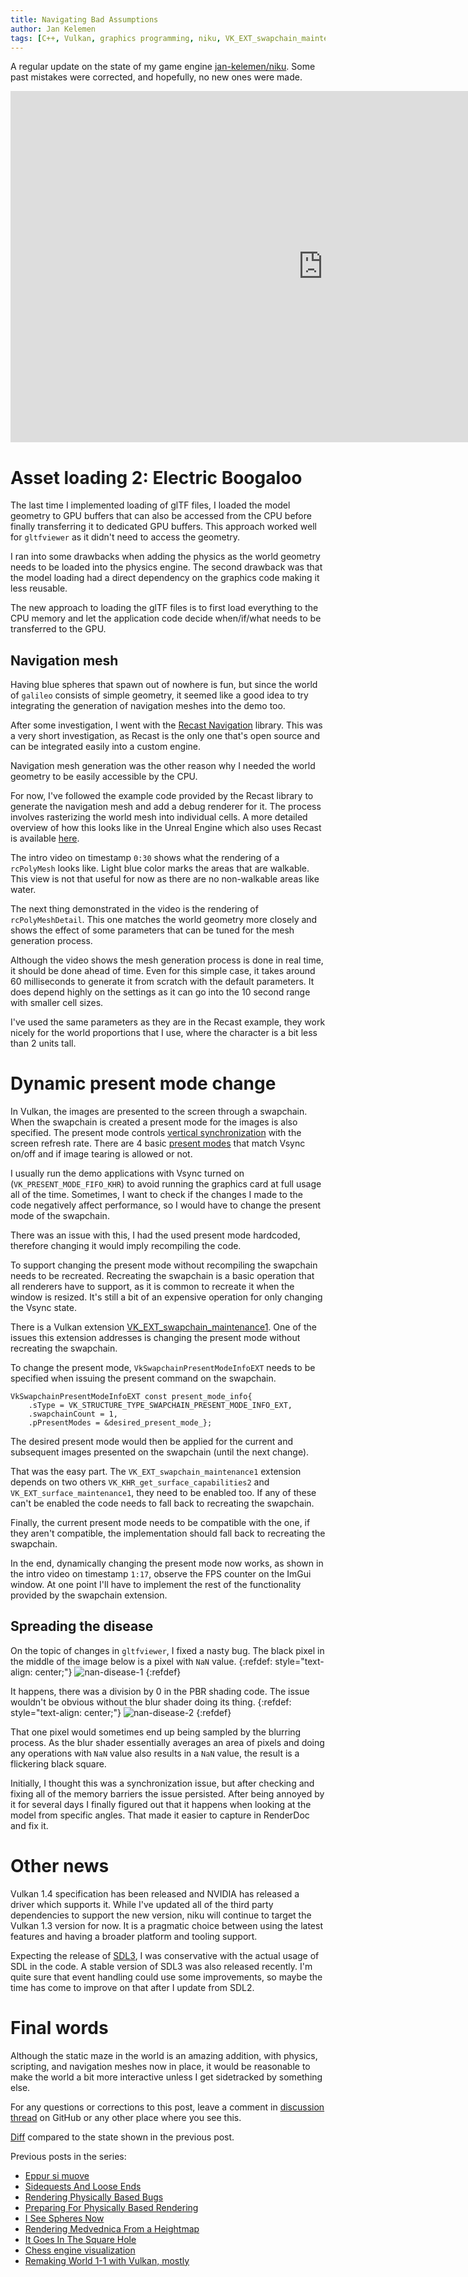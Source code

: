 ```yaml
---
title: Navigating Bad Assumptions
author: Jan Kelemen
tags: [C++, Vulkan, graphics programming, niku, VK_EXT_swapchain_maintenance1]
---
```


A regular update on the state of my game engine [jan-kelemen/niku](https://github.com/jan-kelemen/niku).
Some past mistakes were corrected, and hopefully, no new ones were made.

<iframe width="1000" height="562" src="https://www.youtube.com/embed/fWpssvL9gOc" title="niku - Navigating Bad Assumptions" frameborder="0" allow="accelerometer; autoplay; clipboard-write; encrypted-media; gyroscope; picture-in-picture; web-share" referrerpolicy="strict-origin-when-cross-origin" allowfullscreen></iframe>

# Asset loading 2: Electric Boogaloo
The last time I implemented loading of glTF files, I loaded the model geometry to GPU buffers that can also be accessed from the CPU before finally transferring it to dedicated GPU buffers.
This approach worked well for `gltfviewer` as it didn't need to access the geometry. 

I ran into some drawbacks when adding the physics as the world geometry needs to be loaded into the physics engine.
The second drawback was that the model loading had a direct dependency on the graphics code making it less reusable.

The new approach to loading the glTF files is to first load everything to the CPU memory and let the application code decide when/if/what needs to be transferred to the GPU.

## Navigation mesh
Having blue spheres that spawn out of nowhere is fun, but since the world of `galileo` consists of simple geometry, it seemed like a good idea to try integrating the generation of navigation meshes into the demo too.

After some investigation, I went with the [Recast Navigation](https://recastnav.com) library.
This was a very short investigation, as Recast is the only one that's open source and can be integrated easily into a custom engine.

Navigation mesh generation was the other reason why I needed the world geometry to be easily accessible by the CPU.

For now, I've followed the example code provided by the Recast library to generate the navigation mesh and add a debug renderer for it.
The process involves rasterizing the world mesh into individual cells. 
A more detailed overview of how this looks like in the Unreal Engine which also uses Recast is available [here](https://www.unrealdoc.com/p/navigation-mesh).

The intro video on timestamp `0:30` shows what the rendering of a `rcPolyMesh` looks like. 
Light blue color marks the areas that are walkable. This view is not that useful for now as there are no non-walkable areas like water.

The next thing demonstrated in the video is the rendering of `rcPolyMeshDetail`. 
This one matches the world geometry more closely and shows the effect of some parameters that can be tuned for the mesh generation process.

Although the video shows the mesh generation process is done in real time, it should be done ahead of time.
Even for this simple case, it takes around 60 milliseconds to generate it from scratch with the default parameters. 
It does depend highly on the settings as it can go into the 10 second range with smaller cell sizes.

I've used the same parameters as they are in the Recast example, they work nicely for the world proportions that I use, where the character is a bit less than 2 units tall.

# Dynamic present mode change
In Vulkan, the images are presented to the screen through a swapchain. 
When the swapchain is created a present mode for the images is also specified. 
The present mode controls [vertical synchronization](https://en.wikipedia.org/wiki/Screen_tearing#Vertical_synchronization) with the screen refresh rate.
There are 4 basic [present modes](https://registry.khronos.org/vulkan/specs/latest/man/html/VkPresentModeKHR.html) that match Vsync on/off and if image tearing is allowed or not. 

I usually run the demo applications with Vsync turned on (`VK_PRESENT_MODE_FIFO_KHR`) to avoid running the graphics card at full usage all of the time.
Sometimes, I want to check if the changes I made to the code negatively affect performance, so I would have to change the present mode of the swapchain.

There was an issue with this, I had the used present mode hardcoded, therefore changing it would imply recompiling the code.

To support changing the present mode without recompiling the swapchain needs to be recreated.
Recreating the swapchain is a basic operation that all renderers have to support, as it is common to recreate it when the window is resized.
It's still a bit of an expensive operation for only changing the Vsync state.

There is a Vulkan extension [VK_EXT_swapchain_maintenance1](https://docs.vulkan.org/features/latest/features/proposals/VK_EXT_swapchain_maintenance1.html).
One of the issues this extension addresses is changing the present mode without recreating the swapchain.

To change the present mode, `VkSwapchainPresentModeInfoEXT` needs to be specified when issuing the present command on the swapchain.
```
VkSwapchainPresentModeInfoEXT const present_mode_info{
    .sType = VK_STRUCTURE_TYPE_SWAPCHAIN_PRESENT_MODE_INFO_EXT,
    .swapchainCount = 1,
    .pPresentModes = &desired_present_mode_};
```
The desired present mode would then be applied for the current and subsequent images presented on the swapchain (until the next change).

That was the easy part. The `VK_EXT_swapchain_maintenance1` extension depends on two others `VK_KHR_get_surface_capabilities2` and `VK_EXT_surface_maintenance1`, they need to be enabled too.
If any of these can't be enabled the code needs to fall back to recreating the swapchain.

Finally, the current present mode needs to be compatible with the one, if they aren't compatible, the implementation should fall back to recreating the swapchain.

In the end, dynamically changing the present mode now works, as shown in the intro video on timestamp `1:17`, observe the FPS counter on the ImGui window.
At one point I'll have to implement the rest of the functionality provided by the swapchain extension.

## Spreading the disease
On the topic of changes in `gltfviewer`, I fixed a nasty bug. The black pixel in the middle of the image below is a pixel with `NaN` value.
{:refdef: style="text-align: center;"}
![nan-disease-1](/assets/posts/20250208/2025-02-08-disease1.jpeg)
{:refdef}

It happens, there was a division by 0 in the PBR shading code. The issue wouldn't be obvious without the blur shader doing its thing.
{:refdef: style="text-align: center;"}
![nan-disease-2](/assets/posts/20250208/2025-02-08-disease2.jpeg)
{:refdef}

That one pixel would sometimes end up being sampled by the blurring process. 
As the blur shader essentially averages an area of pixels and doing any operations with `NaN` value also results in a `NaN` value, the result is a flickering black square.

Initially, I thought this was a synchronization issue, but after checking and fixing all of the memory barriers the issue persisted.
After being annoyed by it for several days I finally figured out that it happens when looking at the model from specific angles.
That made it easier to capture in RenderDoc and fix it. 

# Other news
Vulkan 1.4 specification has been released and NVIDIA has released a driver which supports it. 
While I've updated all of the third party dependencies to support the new version, niku will continue to target the Vulkan 1.3 version for now.
It is a pragmatic choice between using the latest features and having a broader platform and tooling support. 

Expecting the release of [SDL3](https://www.libsdl.org/index.php), I was conservative with the actual usage of SDL in the code.
A stable version of SDL3 was also released recently.
I'm quite sure that event handling could use some improvements, so maybe the time has come to improve on that after I update from SDL2.

# Final words
Although the static maze in the world is an amazing addition, with physics, scripting, and navigation meshes now in place,
it would be reasonable to make the world a bit more interactive unless I get sidetracked by something else.

For any questions or corrections to this post, leave a comment in [discussion thread](https://github.com/jan-kelemen/niku/discussions/1) on GitHub or any other place where you see this.

[Diff](https://github.com/jan-kelemen/niku/compare/760b7e6231d363328396b3eeb9a3562b8041ad60...28c9c89b7b7dece34280d0a6b9181f38ce68f265) compared to the state shown in the previous post.

Previous posts in the series:
* [Eppur si muove](/2025/01/11/eppur-si-mouve.html)
* [Sidequests And Loose Ends](/2024/11/25/sidequests-and-loose-ends.html)
* [Rendering Physically Based Bugs](/2024/10/26/rendering-physically-based-bugs.html)
* [Preparing For Physically Based Rendering](/2024/09/27/preparing-for-physically-based-rendering.html)
* [I See Spheres Now](/2024/08/25/i-see-spheres-now.html)
* [Rendering Medvednica From a Heightmap](/2024/08/10/rendering-medvednica-from-heightmap.html)
* [It Goes In The Square Hole](/2024/07/05/it-goes-in-the-square-hole.html)
* [Chess engine visualization](/2024/06/13/chess-engine-visualization.html)
* [Remaking World 1-1 with Vulkan, mostly](/2024/05/14/remaking-world-11-mostly.html)
